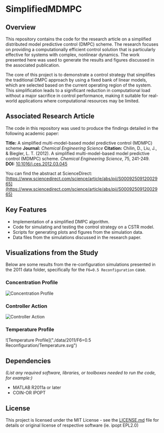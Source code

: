 # SimplifiedMDMPC

## Overview

This repository contains the code for the research article on a simplified
distributed model predictive control (DMPC) scheme. The research focuses on
providing a computationally efficient control solution that is particularly
effective for systems with complex, nonlinear dynamics. The work presented here
was used to generate the results and figures discussed in the associated
publication.

The core of this project is to demonstrate a control strategy that simplifies
the traditional DMPC approach by using a fixed bank of linear models, which are
selected based on the current operating region of the system. This
simplification leads to a significant reduction in computational load without a
major sacrifice in control performance, making it suitable for real-world
applications where computational resources may be limited.

## Associated Research Article

The code in this repository was used to produce the findings detailed in the
following academic paper:

**Title:** A simplified multi-model-based model predictive control (MDMPC)
scheme **Journal:** _Chemical Engineering Science_ **Citation:** Chilin, D.,
Liu, J., & Biegler, L. T. (2012). A simplified multi-model-based model
predictive control (MDMPC) scheme. _Chemical Engineering Science_, 75, 241-249.
**DOI:** [10.1016/j.ces.2012.03.045](https://doi.org/10.1016/j.ces.2012.03.045)

You can find the abstract at ScienceDirect:
[https://www.sciencedirect.com/science/article/abs/pii/S0009250912002965](https://www.sciencedirect.com/science/article/abs/pii/S0009250912002965)

## Key Features

- Implementation of a simplified DMPC algorithm.
- Code for simulating and testing the control strategy on a CSTR model.
- Scripts for generating plots and figures from the simulation data.
- Data files from the simulations discussed in the research paper.

## Visualizations from the Study

Below are some results from the re-configuration simulations presented in the
2011 data folder, specifically for the `F6=0.5 Reconfiguration` case.

### Concentration Profile

![Concentration Profile](<./master/data/2011/F6=0.5\ Reconfiguration/Concentration.svg>)

### Controller Action

![Controller Action](./data/2011/F6%3D0.5%20Reconfiguration/Controller.svg)

### Temperature Profile

![Temperature Profile]("./data/2011/F6=0.5 Reconfiguration/Temperature.svg")

## Dependencies

_(List any required software, libraries, or toolboxes needed to run the code,
for example:)_

- MATLAB R2011a or later
- COIN-OR IPOPT

## License

This project is licensed under the MIT License - see the
[LICENSE.md](LICENSE.md) file for details or original license of respective
software (ie. ipopt EPL2.0)
